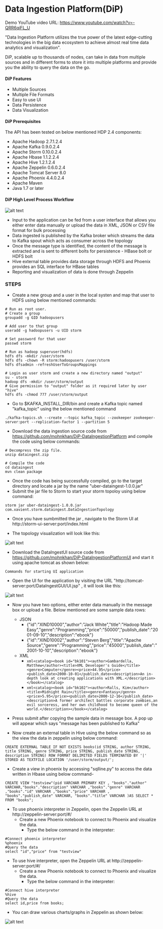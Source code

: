 # Data Ingestion Platform(DiP)

Demo YouTube video URL: https://www.youtube.com/watch?v=-QRR6qiFL_U

"Data Ingestion Platform utilizes the true power of the latest edge-cutting technologies in the big data ecosystem to achieve almost real time data analytics and visualization".

DiP, scalable up to thousands of nodes, can take in data from multiple sources and in different forms to store it into multiple platforms and provide you the ability to query the data on the go.

#### DiP Features

  - Multiple Sources
  - Multiple File Formats
  - Easy to use UI
  - Data Persistence
  - Data Visualization

#### DiP Prerequisites 
The API has been tested on below mentioned HDP 2.4 components:
- Apache Hadoop 2.7.1.2.4
- Apache Kafka 0.9.0.2.4	
- Apache Storm 0.10.0.2.4
- Apache Hbase 1.1.2.2.4
- Apache Hive 1.2.1.2.4
- Apache Zeppelin 0.6.0.2.4
- Apache Tomcat Server 8.0
- Apache Phoenix 4.4.0.2.4
- Apache Maven 
- Java 1.7 or later

#### DiP High Level Process Workflow

![alt text](https://github.com/mohnkhan/DiP-DataIngestionPlatform/blob/master/src/main/resources/images/architecture.PNG "Application Architecture") 

- Input to the application can be fed from a user interface that allows you either enter data manually or upload the data in XML, JSON or CSV file format for bulk processing
- Data ingested is published by the Kafka broker which streams the data to Kafka spout which acts as consumer across the topology
- Once the message type is identified, the content of the message is extracted and is sent to different bolts for persistence - HBase bolt or HDFS bolt
- Hive external table provides data storage through HDFS and Phoenix provides an SQL interface for HBase tables
- Reporting and visualization  of data is done through Zeppelin

### STEPS
  - Create a new group and a user in the local systen and map that user to HDFS using below mentioned commands:
```
# Run as root user.
# Create a group
groupadd -g GID hadoopusers

# Add user to that group
useradd -g hadoopusers -u UID storm

# Set password for that user
passwd storm

# Run as hadoop superuser(hdfs)
hdfs dfs -mkdir /user/storm
hdfs dfs -chown -R storm:hadoopusers /user/storm
hdfs dfsadmin -refreshUserToGroupsMappings

# Login as user storm and create a new directory named "output"
su - storm
hadoop dfs -mkdir /user/storm/output
# Give permission to "output" folder as it required later by user "hive"
hdfs dfs -chmod 777 /user/storm/output
``` 

- Go to $KAFKA_INSTALL_DIR/bin and create a Kafka topic named "kafka_topic" using the below mentioned command
```
./kafka-topics.sh --create --topic kafka_topic --zookeeper zookeeper-server:port --replication-factor 1 --partition 5
```

- Download the data ingestion source code from https://github.com/mohnkhan/DiP-DataIngestionPlatform and compile the code using below commands:

```
# Decompress the zip file.
unzip dataingest.zip

# Compile the code
cd dataingest
mvn clean package
```

- Once the code has being successfully compiled, go to the target directory and locate a jar by the name "uber-dataingest-1.0.0.jar"
- Submit the jar file to Storm to start your storm topoloy using below command:

```
storm jar uber-dataingest-1.0.0.jar com.xavient.storm.dataingest.DataIngestionTopology
```

- Once you have sumbmitted the jar , navigate to the Storm UI at http://storm-ui-server:port/index.html

- The topology visualization will look like this:

![alt text](https://github.com/mohnkhan/DiP-DataIngestionPlatform/blob/master/src/main/resources/images/toplogy.PNG "Logo Title Text 1") 

- Download the DataIngestUI source code from https://github.com/mohnkhan/DiP-DataIngestionPlatformUI and start it using apache tomcat as shown below:

```
Commands for starting UI application
```

- Open the UI for the application by visiting the URL "http://tomcat-server:port/DataIngestGUI/UI.jsp" , it will look like this:

![alt text](https://github.com/mohnkhan/DiP-DataIngestionPlatform/blob/master/src/main/resources/images/file-picker.PNG "File Picker") 

- Now you have two options, either enter data manually in the message box or upload a file. Below mentioned are some sample data rows:
    - JSON
        - {"id":"XIND10000","author":"Jack White","title":"Hadoop Made Easy","genre":"Programming","price":"50000","publish_date":"2001-09-10","description":"ebook"}
        - {"id":"XIND10002","author":"Steven Berg","title":"Apache Source","genre":"Programming","price":"45000","publish_date":"2001-10-10","description":"ebook"}
    - XML
       -    ```xml<catalog><book id="bk101"><author>Gambardella, Matthew</author><title>XML Developer's Guide</title><genre>Computer</genre><price>44.95</price><publish_date>2000-10-01</publish_date><description>An in-depth look at creating applications with XML.</description></book></catalog>```
       -    ```xml<catalog><book id="bk102"><author>Ralls, Kim</author><title>Midnight Rain</title><genre>Fantasy</genre><price>5.95</price><publish_date>2000-12-16</publish_date><description>A former architect battles corporate zombies,an evil sorceress, and her own childhood to become queen of the world.</description></book></catalog>```

-   Press submit after copying the sample data in message box. A pop up will appear which says "message has been published to Kafka"

- Now create an external table in Hive using the below command so as the view the data in zeppelin using below command:

```
CREATE EXTERNAL TABLE IF NOT EXISTS books(id STRING, author STRING, title STRING, genre STRING, price STRING, publish_date STRING, description STRING) ROW FORMAT DELIMITED FIELDS TERMINATED BY '|' STORED AS TEXTFILE LOCATION '/user/storm/output/';
```
- Create a view in phoenix by accessing "sqlline.py" to access the data written in Hbase using below command-

```
CREATE VIEW "testview"(pid VARCHAR PRIMARY KEY , "books"."author" VARCHAR,"books"."description" VARCHAR ,"books"."genre" VARCHAR ,"books"."id" VARCHAR ,"books"."price" VARCHAR , "books"."publish_date" VARCHAR, "books"."title" VARCHAR )AS SELECT * FROM "books";
```
- To use phoenix interpreter in Zeppelin, open the Zeppelin URL at http://zeppelin-server:port/#/
    - Create a new Phoenix notebook to connect to Phoenix and visualize the data.
        - Type the below command in the interpreter:
```
#Connect phoenix interpreter
%phoenix
#Query the data
select "id","price" from "testview"
```

- To use hive interpreter, open the Zeppelin URL at http://zeppelin-server:port/#/
    -   Create a new Phoenix notebook to connect to Phoenix and visualize the data.
        -   Type the below command in the interpreter:
```
#Connect hive interpreter
%hive
#Query the data
select id,price from books;
```

- You can draw various charts/graphs in Zeppelin as shown below:
 
![alt text](https://github.com/mohnkhan/DiP-DataIngestionPlatform/blob/master/src/main/resources/images/zeppelin-reports.PNG "Reports") 
